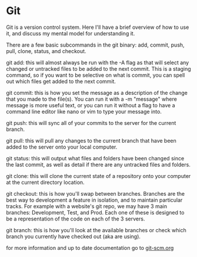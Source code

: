# Git

Git is a version control system.  Here I'll have a brief overview of how to use it, and discuss my mental model for understanding it.

There are a few basic subcommands in the git binary: add, commit, push, pull, clone, status, and checkout.

git add:  this will almost always be run with the -A flag as that will select any changed or untracked files to be added to the next commit.  This is a staging command, so if you want to be selective on what is commit, you can spell out which files get added to the next commit.

git commit: this is how you set the message as a description of the change that you made to the file(s).  You can run it with a -m "message" where message is more useful text, or you can run it without a flag to have a command line editor like nano or vim to type your message into.

git push: this will sync all of your commits to the server for the current branch.

git pull: this will pull any changes to the current branch that have been added to the server onto your local computer.

git status: this will output what files and folders have been changed since the last commit, as well as detail if there are any untracked files and folders.

git clone: this will clone the current state of a repository onto your computer at the current directory location.

git checkout: this is how you'll swap between branches.  Branches are the best way to development a feature in isolation, and to maintain particular tracks.  For example with a website's git repo, we may have 3 main branches: Development, Test, and Prod.  Each one of these is designed to be a representation of the code on each of the 3 servers.

git branch: this is how you'll look at the available branches or check which branch you currently have checked out (aka are using).


for more information and up to date documentation go to [git-scm.org](https://git-scm.com/doc)
